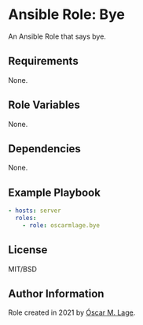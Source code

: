 # Ansible Role: Bye

An Ansible Role that says bye.

## Requirements

None.

## Role Variables

None.

## Dependencies

None.

## Example Playbook


```yml
- hosts: server
  roles:
    - role: oscarmlage.bye
```

## License

MIT/BSD

## Author Information

Role created in 2021 by [Óscar M. Lage](https://oscarmlage.com).
